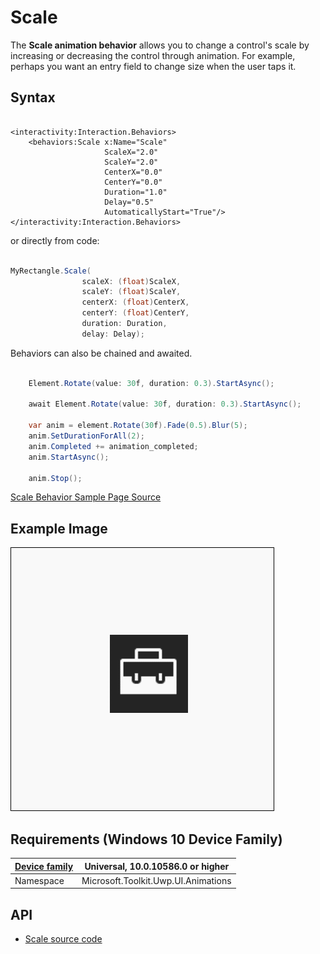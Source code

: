 # Scale

The **Scale animation behavior** allows you to change a control's scale by increasing or decreasing the control through animation. For example, perhaps you want an entry field to change size when the user taps it.

## Syntax

```xaml

<interactivity:Interaction.Behaviors>
    <behaviors:Scale x:Name="Scale" 
                     ScaleX="2.0"
                     ScaleY="2.0"
                     CenterX="0.0"
                     CenterY="0.0" 
                     Duration="1.0" 
                     Delay="0.5" 
                     AutomaticallyStart="True"/>
</interactivity:Interaction.Behaviors>

```

or directly from code:

```csharp

MyRectangle.Scale(
                scaleX: (float)ScaleX,
                scaleY: (float)ScaleY,
                centerX: (float)CenterX,
                centerY: (float)CenterY,
                duration: Duration,
                delay: Delay);                

```

Behaviors can also be chained and awaited.

```csharp

    Element.Rotate(value: 30f, duration: 0.3).StartAsync();

    await Element.Rotate(value: 30f, duration: 0.3).StartAsync();

    var anim = element.Rotate(30f).Fade(0.5).Blur(5);
    anim.SetDurationForAll(2);
    anim.Completed += animation_completed;
    anim.StartAsync();

    anim.Stop();

```

[Scale Behavior Sample Page Source](https://github.com/Microsoft/UWPCommunityToolkit/tree/master/Microsoft.Toolkit.Uwp.SampleApp/SamplePages/Scale)

## Example Image

![Scale Behavior animation](../resources/images/Animations-Scale.gif "Scale Behavior")

## Requirements (Windows 10 Device Family)

| [Device family](http://go.microsoft.com/fwlink/p/?LinkID=526370) | Universal, 10.0.10586.0 or higher |
| --- | --- |
| Namespace | Microsoft.Toolkit.Uwp.UI.Animations |

## API

* [Scale source code](https://github.com/Microsoft/UWPCommunityToolkit/blob/master/Microsoft.Toolkit.Uwp.UI.Animations/Behaviors/Scale.cs)
